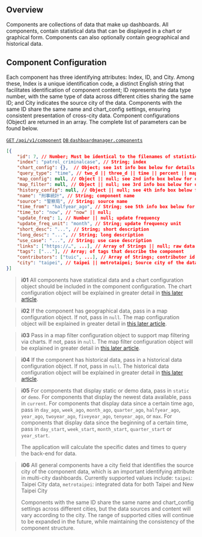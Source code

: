 ## Overview

Components are collections of data that make up dashboards. All components, contain statistical data that can be displayed in a chart or graphical form. Components can also optionally contain geographical and historical data.

## Component Configuration

Each component has three identifying attributes: Index, ID, and City. Among these, Index is a unique identification code, a distinct English string that facilitates identification of component content; ID represents the data type number, with the same type of data across different cities sharing the same ID; and City indicates the source city of the data. Components with the same ID share the same name and chart_config settings, ensuring consistent presentation of cross-city data. Component configurations (Object) are returned in an array. The complete list of parameters can be found below.

[`GET` `/api/v1/component`](/back-end/component-config-apis) [`DB` `dashboardmanager.components`](/back-end/components-db)

<!-- _[Try out the API in our API Tester](/api)_ -->

```json
[{
    "id": 7, // Number; Must be identical to the filenames of statistical data and historical data
    "index": "patrol_criminalcase", // String; index
	"chart_config": {},  // Object; see 1st info box below for details
	"query_type": "time", // two_d || three_d || time || percent || map_legend; chart data type
    "map_config": null, // Object || null; see 2nd info box below for details
	"map_filter": null, // Object || null; see 3rd info box below for details
	"history_config": null, // Object || null; see 4th info box below for details
    "name": "刑事統計", // String; component name
    "source": "警察局", // String; source name
    "time_from": "halfyear_ago", // String; see 5th info box below for details
    "time_to": "now", // "now" || null;
    "update_freq": 1, // Number || null; update frequency
    "update_freq_unit": "month", // String; update frequency unit
    "short_desc": "...", // String; short description
    "long_desc": "...", // String; long description
    "use_case": "...", // String; use case description
    "links": ["https://…", ...], // Array of Strings || null; raw data sources
    "tags": ["..."], // Array; of tags that describe the component
	"contributors": ["tuic", ...], // Array of Strings; contributor id
    "city": "taipei", // taipei || metrotaipei; Source city of the data. See 6th info box below for details
}]
```

> **i01**
> All components have statistical data and a chart configuration object should be included in the component configuration. The chart configuration object will be explained in greater detail in [this later article](/front-end/supported-chart-types#chart-config).

> **i02**
> If the component has geographical data, pass in a map configuration object. If not, pass in `null`. The map configuration object will be explained in greater detail in [this later article](/front-end/supported-map-types#map-config).

> **i03**
> Pass in a map filter configuration object to support map filtering via charts. If not, pass in `null`. The map filter configuration object will be explained in greater detail in [this later article](/front-end/map-filtering).

> **i04**
> If the component has historical data, pass in a historical data configuration object. If not, pass in `null`. The historical data configuration object will be explained in greater detail in [this later article](/front-end/history-data).

> **i05**
> For components that display static or demo data, pass in `static` or `demo`. For components that display the newest data available, pass in `current`. For components that display data since a certain time ago, pass in `day_ago`, `week_ago`, `month_ago`, `quarter_ago`, `halfyear_ago`, `year_ago`, `twoyear_ago`, `fiveyear_ago`, `tenyear_ago`, or `max`. For components that display data since the beginning of a certain time, pass in `day_start`, `week_start`, `month_start`, `quarter_start` or `year_start`.
>
> The application will calculate the specific dates and times to query the back-end for data.

> **i06**
> All general components have a city field that identifies the source city of the component data, which is an important identifying attribute in multi-city dashboards. Currently supported values include: `taipei`: Taipei City data, `metrotaipei`: integrated data for both Taipei and New Taipei City
>
> Components with the same ID share the same name and chart_config settings across different cities, but the data sources and content will vary according to the city. The range of supported cities will continue to be expanded in the future, while maintaining the consistency of the component structure.